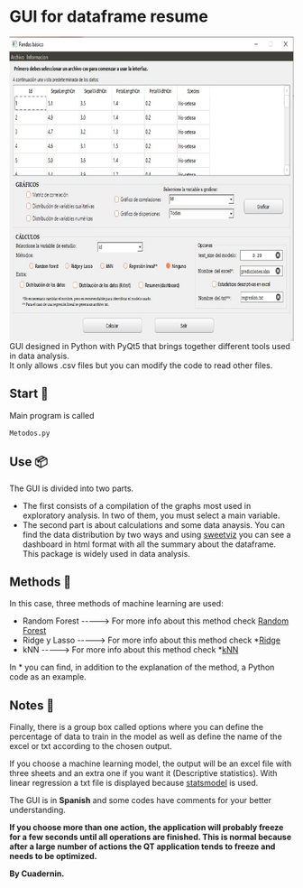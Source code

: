# GUI for dataframe resume
<img align="left" src="https://github.com/Cuadernin/ResumenDataFrame/blob/master/images/imagen1.jpg" height="540" width="760"> 
<br/><br/><br/><br/><br/><br/><br/><br/><br/><br/><br/><br/><br/><br/><br/><br/><br/><br/><br/><br/><br/><br/><br/><br/>
GUI designed in Python with PyQt5 that brings together different tools used in data analysis.
<br/>
It only allows .csv files but you can modify the code to read other files. 

## Start 🚀

Main program is called
```
Metodos.py
```
## Use 📦
The GUI is divided into two parts. 
* The first consists of a compilation of the graphs most used in exploratory analysis. In two of them, you must select a main variable. 
* The second part is about calculations and some data anaysis. You can find the data distribution by two ways and using [sweetviz](https://pypi.org/project/sweetviz/) you can see a dashboard in html format with all the summary about the dataframe. This package is widely used in data analysis.

## Methods 📌
In this case, three methods of machine learning are used:
* Random Forest ----->  For more info about this method check [Random Forest](https://builtin.com/data-science/random-forest-algorithm)
* Ridge y Lasso ----->  For more info about this method check *[Ridge](https://www.analyticsvidhya.com/blog/2016/01/ridge-lasso-regression-python-complete-tutorial/)
* kNN ----->  For more info about this method check *[kNN](https://realpython.com/knn-python/)

In * you can find, in addition to the explanation of the method, a Python code as an example.

## Notes 📖
Finally, there is a group box called options where you can define the percentage of data to train in the model as well as define the name of the excel or txt according to the chosen output. 

If you choose a machine learning model, the output will be an excel file with three sheets and an extra one if you want it (Descriptive statistics). With linear regression a txt file is displayed because [statsmodel](https://www.statsmodels.org/stable/index.html) is used. 

The GUI is in **Spanish** and some codes have comments for your better understanding.

**If you choose more than one action, the application will probably freeze for a few seconds until all operations are finished. This is normal because after a large number of actions the QT application tends to freeze and needs to be optimized.**

**By Cuadernin.**
